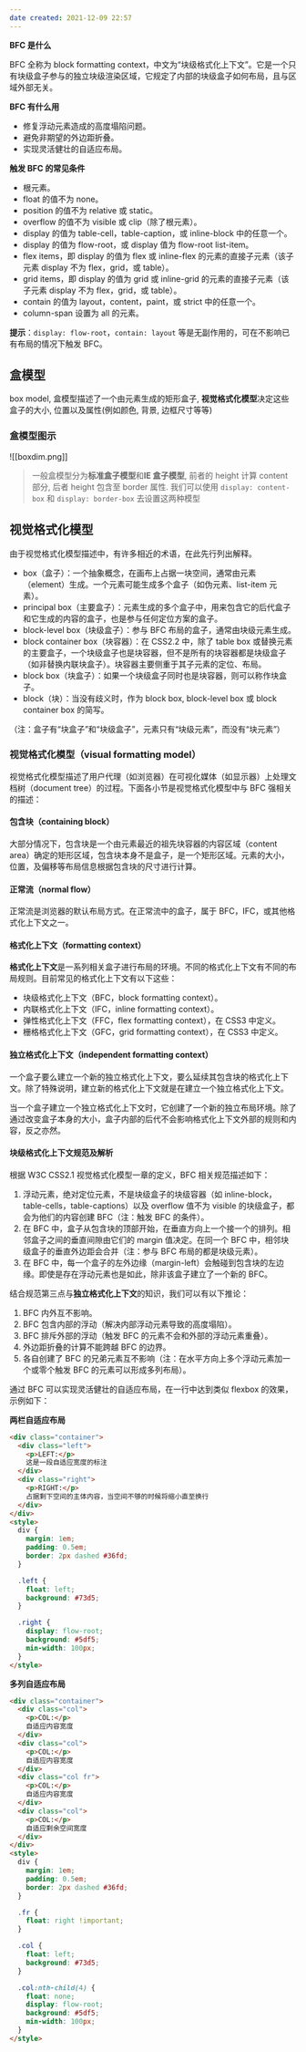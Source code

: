 ```yaml
---
date created: 2021-12-09 22:57
---
```


**BFC 是什么**

BFC 全称为 block formatting context，中文为“块级格式化上下文”。它是一个只有块级盒子参与的独立块级渲染区域，它规定了内部的块级盒子如何布局，且与区域外部无关。

**BFC 有什么用**

- 修复浮动元素造成的高度塌陷问题。
- 避免非期望的外边距折叠。
- 实现灵活健壮的自适应布局。

**触发 BFC 的常见条件**

- <html> 根元素。
- float 的值不为 none。
- position 的值不为 relative 或 static。
- overflow 的值不为 visible 或 clip（除了根元素）。
- display 的值为 table-cell，table-caption，或 inline-block 中的任意一个。
- display 的值为 flow-root，或 display 值为 flow-root list-item。
- flex items，即 display 的值为 flex 或 inline-flex 的元素的直接子元素（该子元素 display 不为 flex，grid，或 table）。
- grid items，即 display 的值为 grid 或 inline-grid 的元素的直接子元素（该子元素 display 不为 flex，grid，或 table）。
- contain 的值为 layout，content，paint，或 strict 中的任意一个。
- column-span 设置为 all 的元素。

**提示**：`display: flow-root`，`contain: layout` 等是无副作用的，可在不影响已有布局的情况下触发 BFC。

## 盒模型

box model, 盒模型描述了一个由元素生成的矩形盒子, **视觉格式化模型**决定这些盒子的大小, 位置以及属性(例如颜色, 背景, 边框尺寸等等)

### 盒模型图示

![[boxdim.png]]

> 一般盒模型分为**标准盒子模型**和**IE 盒子模型**, 前者的 height 计算 content 部分, 后者 height 包含至 border 属性. 我们可以使用 `display: content-box` 和 `display: border-box` 去设置这两种模型

## 视觉格式化模型

由于视觉格式化模型描述中，有许多相近的术语，在此先行列出解释。

- box（盒子）：一个抽象概念，在画布上占据一块空间，通常由元素（element）生成。一个元素可能生成多个盒子（如伪元素、list-item 元素）。
- principal box（主要盒子）：元素生成的多个盒子中，用来包含它的后代盒子和它生成的内容的盒子，也是参与任何定位方案的盒子。
- block-level box（块级盒子）：参与 BFC 布局的盒子，通常由块级元素生成。
- block container box（块容器）：在 CSS2.2 中，除了 table box 或替换元素的主要盒子，一个块级盒子也是块容器，但不是所有的块容器都是块级盒子（如非替换内联块盒子）。块容器主要侧重于其子元素的定位、布局。
- block box（块盒子）：如果一个块级盒子同时也是块容器，则可以称作块盒子。
- block（块）：当没有歧义时，作为 block box, block-level box 或 block container box 的简写。

（注：盒子有“块盒子”和“块级盒子”，元素只有“块级元素”，而没有“块元素”）

### 视觉格式化模型（visual formatting model）

视觉格式化模型描述了用户代理（如浏览器）在可视化媒体（如显示器）上处理文档树（document tree）的过程。下面各小节是视觉格式化模型中与 BFC 强相关的描述：

#### 包含块（containing block）

大部分情况下，包含块是一个由元素最近的祖先块容器的内容区域（content area）确定的矩形区域，包含块本身不是盒子，是一个矩形区域。元素的大小，位置，及偏移等布局信息根据包含块的尺寸进行计算。

#### 正常流（normal flow）

正常流是浏览器的默认布局方式。在正常流中的盒子，属于 BFC，IFC，或其他格式化上下文之一。

#### 格式化上下文（formatting context）

**格式化上下文**是一系列相关盒子进行布局的环境。不同的格式化上下文有不同的布局规则。目前常见的格式化上下文有以下这些：

- 块级格式化上下文（BFC，block formatting context）。
- 内联格式化上下文（IFC，inline formatting context）。
- 弹性格式化上下文（FFC，flex formatting context），在 CSS3 中定义。
- 栅格格式化上下文（GFC，grid formatting context），在 CSS3 中定义。

#### 独立格式化上下文（independent formatting context）

一个盒子要么建立一个新的独立格式化上下文，要么延续其包含块的格式化上下文。除了特殊说明，建立新的格式化上下文就是在建立一个独立格式化上下文。

当一个盒子建立一个独立格式化上下文时，它创建了一个新的独立布局环境。除了通过改变盒子本身的大小，盒子内部的后代不会影响格式化上下文外部的规则和内容，反之亦然。

#### 块级格式化上下文规范及解析

根据 W3C CSS2.1 视觉格式化模型一章的定义，BFC 相关规范描述如下：

1.  浮动元素，绝对定位元素，不是块级盒子的块级容器（如 inline-block，table-cells，table-captions）以及 overflow 值不为 visible 的块级盒子，都会为他们的内容创建 BFC（注：触发 BFC 的条件）。
2.  在 BFC 中，盒子从包含块的顶部开始，在垂直方向上一个接一个的排列。相邻盒子之间的垂直间隙由它们的 margin 值决定。在同一个 BFC 中，相邻块级盒子的垂直外边距会合并（注：参与 BFC 布局的都是块级元素）。
3.  在 BFC 中，每一个盒子的左外边缘（margin-left）会触碰到包含块的左边缘。即使是存在浮动元素也是如此，除非该盒子建立了一个新的 BFC。

结合规范第三点与**独立格式化上下文**的知识，我们可以有以下推论：

1.  BFC 内外互不影响。
2.  BFC 包含内部的浮动（解决内部浮动元素导致的高度塌陷）。
3.  BFC 排斥外部的浮动（触发 BFC 的元素不会和外部的浮动元素重叠）。
4.  外边距折叠的计算不能跨越 BFC 的边界。
5.  各自创建了 BFC 的兄弟元素互不影响（注：在水平方向上多个浮动元素加一个或零个触发 BFC 的元素可以形成多列布局）。

通过 BFC 可以实现灵活健壮的自适应布局，在一行中达到类似 flexbox 的效果，示例如下：

**两栏自适应布局**

```html
<div class="container">
  <div class="left">
    <p>LEFT:</p>
    这是一段自适应宽度的标注
  </div>
  <div class="right">
    <p>RIGHT:</p>
    占据剩下空间的主体内容，当空间不够的时候将缩小直至换行
  </div>
</div>
<style>
  div {
    margin: 1em;
    padding: 0.5em;
    border: 2px dashed #36fd;
  }

  .left {
    float: left;
    background: #73d5;
  }

  .right {
    display: flow-root;
    background: #5df5;
    min-width: 100px;
  }
</style>
```

**多列自适应布局**

```html
<div class="container">
  <div class="col">
    <p>COL:</p>
    自适应内容宽度
  </div>
  <div class="col">
    <p>COL:</p>
    自适应内容宽度
  </div>
  <div class="col fr">
    <p>COL:</p>
    自适应内容宽度
  </div>
  <div class="col">
    <p>COL:</p>
    自适应剩余空间宽度
  </div>
</div>
<style>
  div {
    margin: 1em;
    padding: 0.5em;
    border: 2px dashed #36fd;
  }

  .fr {
    float: right !important;
  }

  .col {
    float: left;
    background: #73d5;
  }

  .col:nth-child(4) {
    float: none;
    display: flow-root;
    background: #5df5;
    min-width: 100px;
  }
</style>
```
